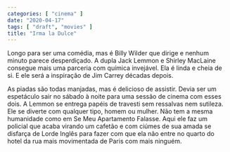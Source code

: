 ```yaml
---
categories: [ "cinema" ]
date: "2020-04-17"
tags: [ "draft", "movies" ]
title: "Irma la Dulce"
---
```

Longo para ser uma comédia, mas é Billy Wilder que dirige e nenhum
minuto parece desperdiçado. A dupla Jack Lemmon e Shirley MacLaine
consegue mais uma parceria com química invejável. Ela é linda e cheia
de si. E ele será a inspiração de Jim Carrey décadas depois.

As piadas são todas manjadas, mas é delicioso de assistir. Devia ser
um espetáculo sair no sábado à noite para uma sessão de cinema com
esses dois. A Lemmon se entrega papéis de travesti sem ressalvas nem
sutileza. Ele se diverte com qualquer tipo, homem ou mulher. Não tem
a mesma humanidade como em Se Meu Apartamento Falasse. Aqui ele faz um
policial que acaba virando um cafetão e com ciúmes de sua amada se
disfarça de Lorde Inglês para fazer com que ela não entre no quarto
do hotel da rua mais movimentada de Paris com mais ninguém.
